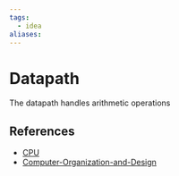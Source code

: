 ```yaml
---
tags:
  - idea
aliases:
---
```


# Datapath

The datapath handles arithmetic operations

## References

- [CPU](CPU.md)
- [Computer-Organization-and-Design](Computer-Organization-and-Design.md)
